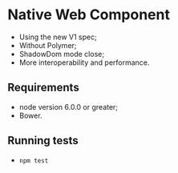 # Native Web Component
* Using the new V1 spec;
* Without Polymer;
* ShadowDom mode close;
* More interoperability and performance.

## Requirements
* node version 6.0.0 or greater;
* Bower.

## Running tests
* `npm test`
